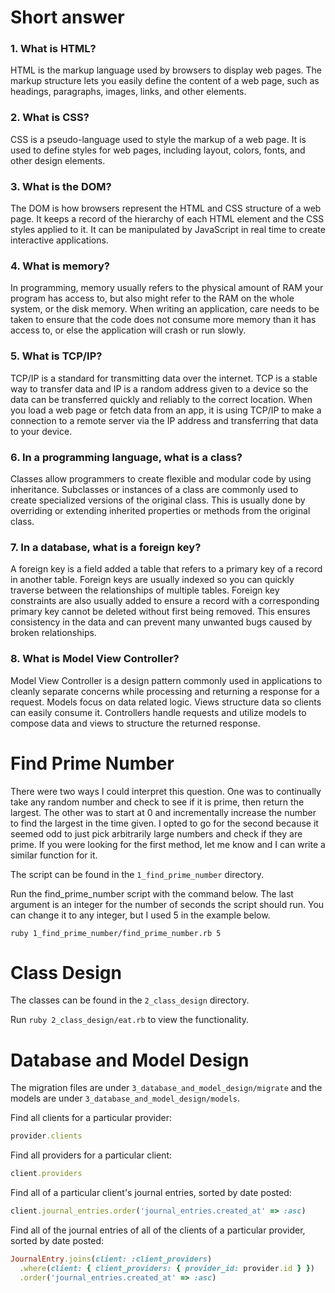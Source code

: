 # Short answer

### 1. What is HTML?
HTML is the markup language used by browsers to display web pages.  The markup structure lets you easily define the content of a web page, such as headings, paragraphs, images, links, and other elements.

### 2. What is CSS?
CSS is a pseudo-language used to style the markup of a web page.  It is used to define styles for web pages, including layout, colors, fonts, and other design elements.

### 3. What is the DOM?
The DOM is how browsers represent the HTML and CSS structure of a web page.  It keeps a record of the hierarchy of each HTML element and the CSS styles applied to it.  It can be manipulated by JavaScript in real time to create interactive applications.

### 4. What is memory?
In programming, memory usually refers to the physical amount of RAM your program has access to, but also might refer to the RAM on the whole system, or the disk memory.  When writing an application, care needs to be taken to ensure that the code does not consume more memory than it has access to, or else the application will crash or run slowly.

### 5. What is TCP/IP?
TCP/IP is a standard for transmitting data over the internet.  TCP is a stable way to transfer data and IP is a random address given to a device so the data can be transferred quickly and reliably to the correct location.  When you load a web page or fetch data from an app, it is using TCP/IP to make a connection to a remote server via the IP address and transferring that data to your device.

### 6. In a programming language, what is a class?
Classes allow programmers to create flexible and modular code by using inheritance.  Subclasses or instances of a class are commonly used to create specialized versions of the original class.  This is usually done by overriding or extending inherited properties or methods from the original class.

### 7. In a database, what is a foreign key?
A foreign key is a field added a table that refers to a primary key of a record in another table.  Foreign keys are usually indexed so you can quickly traverse between the relationships of multiple tables.  Foreign key constraints are also usually added to ensure a record with a corresponding primary key cannot be deleted without first being removed.  This ensures consistency in the data and can prevent many unwanted bugs caused by broken relationships.

### 8. What is Model View Controller?
Model View Controller is a design pattern commonly used in applications to cleanly separate concerns while processing and returning a response for a request.  Models focus on data related logic.  Views structure data so clients can easily consume it.  Controllers handle requests and utilize models to compose data and views to structure the returned response.

# Find Prime Number
There were two ways I could interpret this question.  One was to continually take any random number and check to see if it is prime, then return the largest.  The other was to start at 0 and incrementally increase the number to find the largest in the time given.  I opted to go for the second because it seemed odd to just pick arbitrarily large numbers and check if they are prime.  If you were looking for the first method, let me know and I can write a similar function for it.

The script can be found in the `1_find_prime_number` directory.

Run the find_prime_number script with the command below.  The last argument is an integer for the number of seconds the script should run.  You can change it to any integer, but I used 5 in the example below.
```
ruby 1_find_prime_number/find_prime_number.rb 5
```

# Class Design
The classes can be found in the `2_class_design` directory.

Run `ruby 2_class_design/eat.rb` to view the functionality.

# Database and Model Design
The migration files are under `3_database_and_model_design/migrate` and the models are under `3_database_and_model_design/models`.

Find all clients for a particular provider:
```ruby
provider.clients
```

Find all providers for a particular client:
```ruby
client.providers
```

Find all of a particular client's journal entries, sorted by date posted:
```ruby
client.journal_entries.order('journal_entries.created_at' => :asc)
```

Find all of the journal entries of all of the clients of a particular provider, sorted by date posted:
```ruby
JournalEntry.joins(client: :client_providers)
  .where(client: { client_providers: { provider_id: provider.id } })
  .order('journal_entries.created_at' => :asc)
```
